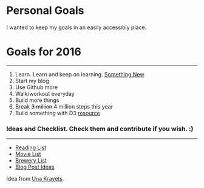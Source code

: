 Personal Goals
==============

I wanted to keep my goals in an easily accessibly place.


# Goals for 2016
---
1. Learn. Learn and keep on learning. [Something New](https://github.com/nick-novak/Goals-n-such/blob/master/something-new/something-new.md)
2. Start my blog
3. Use Github more
4. Walk/workout everyday
5. Build more things
6. Break ~~3 million~~ 4 million steps this year
7. Build something with D3 [resource](https://github.com/mbostock/d3/wiki/Tutorials)


### Ideas and Checklist. Check them and contribute if you wish. :)
---
- [Reading List](https://github.com/nick-novak/Goals-n-such/blob/master/checklists-and-ideas/book-checklist.md)
- [Movie List](https://github.com/nick-novak/Goals-n-such/blob/master/checklists-and-ideas/movies-checklist.md)
- [Brewery List](https://github.com/nick-novak/Goals-n-such/blob/master/checklists-and-ideas/brewery-checklist.md)
- [Blog Post Ideas](https://github.com/nick-novak/Goals-n-such/blob/master/checklists-and-ideas/blog-ideas.md)

Idea from [Una Kravets](https://github.com/una).